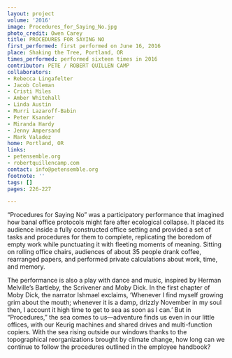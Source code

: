 ```yaml
---
layout: project
volume: '2016'
image: Procedures_for_Saying_No.jpg
photo_credit: Owen Carey
title: PROCEDURES FOR SAYING NO
first_performed: first performed on June 16, 2016
place: Shaking the Tree, Portland, OR
times_performed: performed sixteen times in 2016
contributor: PETE / ROBERT QUILLEN CAMP
collaborators:
- Rebecca Lingafelter
- Jacob Coleman
- Cristi Miles
- Amber Whitehall
- Linda Austin
- Murri Lazaroff-Babin
- Peter Ksander
- Miranda Hardy
- Jenny Ampersand
- Mark Valadez
home: Portland, OR
links:
- petensemble.org
- robertquillencamp.com
contact: info@petensemble.org
footnote: ''
tags: []
pages: 226-227

---
```


“Procedures for Saying No” was a participatory performance that imagined how banal office protocols might fare after ecological collapse. It placed its audience inside a fully constructed office setting and provided a set of tasks and procedures for them to complete, replicating the boredom of empty work while punctuating it with fleeting moments of meaning. Sitting on rolling office chairs, audiences of about 35 people drank coffee, rearranged papers, and performed private calculations about work, time, and memory.

The performance is also a play with dance and music, inspired by Herman Melville’s Bartleby, the Scrivener and Moby Dick. In the first chapter of Moby Dick, the narrator Ishmael exclaims, ‘Whenever I find myself growing grim about the mouth; whenever it is a damp, drizzly November in my soul then, I account it high time to get to sea as soon as I can.’ But in “Procedures,” the sea comes to us—adventure finds us even in our little offices, with our Keurig machines and shared drives and multi-function copiers. With the sea rising outside our windows thanks to the topographical reorganizations brought by climate change, how long can we continue to follow the procedures outlined in the employee handbook?
